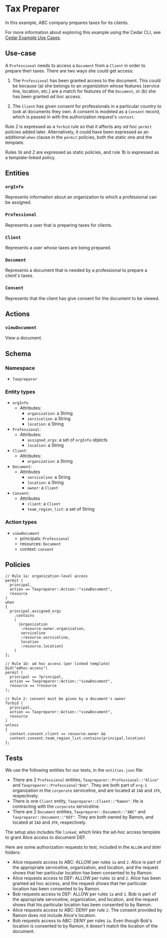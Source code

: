# Tax Preparer

In this example, ABC company prepares taxes for its clients.

For more information about exploring this example using the Cedar CLI, see [Cedar Example Use Cases](https://github.com/cedar-policy/cedar-examples/tree/release/4.0.x/cedar-example-use-cases).

## Use-case

A `Professional` needs to access a `Document` from a `Client` in order to prepare their taxes. There are two ways she could get access:

1. The `Professional` has been granted access to the document. This could be because (a) she belongs to an _organization_ whose features (service line, location, etc.) are a match for features of the `Document`, or (b) she has been granted _ad hoc_ access.
	
2. The `Client` has given consent for professionals in a particular country to look at documents they own. A consent is modeled as a `Consent` record, which is passed in with the authorization request's `context`.


Rule _2_ is expressed as a `forbid` rule so that it affects any _ad hoc_ `permit` policies added later. Alternatively, it could have been expressed as an additional `when` clause in the `permit` policies, both the static one and the template.

Rules _1a_ and _2_ are expressed as static policies, and rule _1b_ is expressed as a template-linked policy.

## Entities

### `orgInfo`
Represents information about an organization to which a professional can be assigned.

### `Professional`
Represents a user that is preparing taxes for clients.

### `Client`
Represents a user whose taxes are being prepared.

### `Document` 
Represents a document that is needed by a professional to prepare a client's taxes.

### `Consent`
Represents that the client has give consent for the document to be viewed.

## Actions

### `viewDocument`
View a document.

## Schema

### Namespace
* `Taxpreparer`

### Entity types
* `orgInfo`
  * Attributes:
    * `organization`: a String
	* `serviceline`: a String
	* `location`: a String 
* `Professional`:
  * Attributes:
    * `assigned_orgs`: a set of `orgInfo` objects
	* `location`: a String
* `Client`:
  * Attributes:
    * `organization`: a String
* `Document`:
  * Attributes
  	* `serviceline`: a String
	* `location`: a String 
    * `owner`: a `Client`
* `Consent`:
  * Attributes 
    * `client`: a `Client`
	* `team_region_list`: a set of String
	
### Action types
* `viewDocument`
  * principals: `Professional`
  * resources: `Document`
  * context: `consent`

## Policies

```
// Rule 1a: organization-level access
permit (
  principal,
  action == Taxpreparer::Action::"viewDocument",
  resource
)
when
{
  principal.assigned_orgs
    .contains
    (
      {organization
       :resource.owner.organization,
       serviceline
       :resource.serviceline,
       location
       :resource.location}
    )
};

// Rule 1b: ad hoc access (per linked template)
@id("adhoc-access")
permit (
  principal == ?principal,
  action == Taxpreparer::Action::"viewDocument",
  resource == ?resource
);

// Rule 2: consent must be given by a document's owner
forbid (
  principal,
  action == Taxpreparer::Action::"viewDocument",
  resource
)
unless
{
  context.consent.client == resource.owner &&
  context.consent.team_region_list.contains(principal.location)
};
```

## Tests

We use the following entities for our tests, in the `entities.json` file:
* There are 2 `Professional` entities, `Taxpreparer::Professional::"Alice"` and `Taxpreparer::Professional"Bob"`. They are both part of `org-1` organization in the `corporate` serviceline, and are located at `IAD` and `JFK`, respectively.
* There is one `Client` entity, `Taxpreparer::Client::"Ramon"`. He is contracting with the `corporate` serviceline.
* There are 2 `Document` entities, `Taxpreparer::Document::"ABC"` and `Taxpreparer::Document::"DEF"`. They are both owned by Ramon, and located at `IAD` and `JFK`, respectively.

The setup also includes file `linked`, which links the ad-hoc access template to grant Alice access to document DEF.



Here are some authorization requests to test, included in the `ALLOW` and `DENY` folders:
* Alice requests access to ABC: ALLOW per rules `1a` and `2`. Alice is part of the appropriate serviceline, organization, and location, and the request shows that her particular location has been consented to by Ramon.
* Alice requests access to DEF: ALLOW per rules `1b` and `2`. Alice has been granted ad hoc access, and the request shows that her particular location has been consented to by Ramon.
* Bob requests access to DEF: ALLOW per rules `1a` and `2`. Bob is part of the appropriate serviceline, organization, and location, and the request shows that his particular location has been consented to by Ramon.
* Alice requests access to ABC: DENY per rule `2`. The consent provided by Ramon does not include Alice's location.
* Bob requests access to ABC: DENY per rules `1a`. Even though Bob's location is consented to by Ramon, it doesn't match the location of the document.
